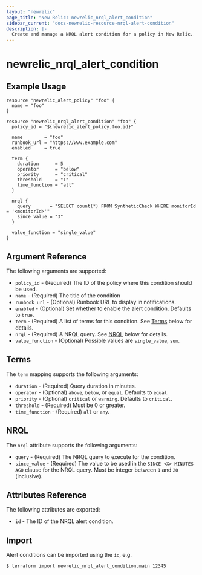 ```yaml
---
layout: "newrelic"
page_title: "New Relic: newrelic_nrql_alert_condition"
sidebar_current: "docs-newrelic-resource-nrql-alert-condition"
description: |-
  Create and manage a NRQL alert condition for a policy in New Relic.
---
```


# newrelic\_nrql_alert\_condition

## Example Usage

```hcl
resource "newrelic_alert_policy" "foo" {
  name = "foo"
}

resource "newrelic_nrql_alert_condition" "foo" {
  policy_id = "${newrelic_alert_policy.foo.id}"

  name        = "foo"
  runbook_url = "https://www.example.com"
  enabled     = true

  term {
    duration      = 5
    operator      = "below"
    priority      = "critical"
    threshold     = "1"
    time_function = "all"
  }

  nrql {
    query       = "SELECT count(*) FROM SyntheticCheck WHERE monitorId = '<monitorId>'"
    since_value = "3"
  }

  value_function = "single_value"
}
```

## Argument Reference

The following arguments are supported:

  * `policy_id` - (Required) The ID of the policy where this condition should be used.
  * `name` - (Required) The title of the condition
  * `runbook_url` - (Optional) Runbook URL to display in notifications.
  * `enabled` - (Optional) Set whether to enable the alert condition. Defaults to `true`.
  * `term` - (Required) A list of terms for this condition. See [Terms](#terms) below for details.
  * `nrql` - (Required) A NRQL query. See [NRQL](#nrql) below for details.
  * `value_function` - (Optional) Possible values are `single_value`, `sum`.

## Terms

The `term` mapping supports the following arguments:

  * `duration` - (Required) Query duration in minutes.
  * `operator` - (Optional) `above`, `below`, or `equal`.  Defaults to `equal`.
  * `priority` - (Optional) `critical` or `warning`.  Defaults to `critical`.
  * `threshold` - (Required) Must be 0 or greater.
  * `time_function` - (Required) `all` or `any`.

## NRQL

The `nrql` attribute supports the following arguments:

  * `query` - (Required) The NRQL query to execute for the condition.
  * `since_value` - (Required) The value to be used in the `SINCE <X> MINUTES AGO` clause for the NRQL query. Must be integer between `1` and `20` (inclusive).

## Attributes Reference

The following attributes are exported:

  * `id` - The ID of the NRQL alert condition.

## Import

Alert conditions can be imported using the `id`, e.g.

```
$ terraform import newrelic_nrql_alert_condition.main 12345
```
